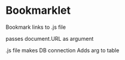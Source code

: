 # Bookmarklet

Bookmark links to .js file

passes document.URL as argument

.js file makes DB connection
    Adds arg to table
